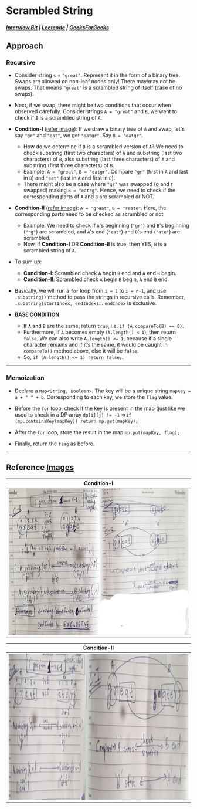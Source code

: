 # Scrambled String
##### [Interview Bit](https://www.interviewbit.com/problems/scramble-string/) |  [Leetcode](https://leetcode.com/problems/scramble-string/description/) | [GeeksForGeeks](https://www.geeksforgeeks.org/problems/scrambled-string/1)

## Approach

### Recursive

- Consider string `s` = `"great"`. Represent it in the form of a binary tree. Swaps are allowed on non-leaf nodes only! There may/may not be swaps. That means `"great"` is a scrambled string of itself (case of no swaps).

- Next, if we swap, there might be two conditions that occur when observed carefully. Consider strings `A = "great"` and `B`, we want to check if `B` is a scrambled string of `A`.

- **Condition-I** ([refer image](https://github.com/AKR-2803/DSA-Declassified/tree/main/Problems/Dynamic%20Programming/Matrix%20Chain%20Multiplication%20(MCM)/Scrambled%20String#reference-images)): If we draw a binary tree of `A` and swap, let's say `"gr"` and `"eat"`, we get `"eatgr"`. Say `B = "eatgr"`. 
  - How do we determine if `B` is a scrambled version of `A`? We need to check substring (first two characters) of `A` and substring (last two characters) of `B`, also substring (last three characters) of `A` and substring (first three characters) of `B`.
  - Example: `A = "great"`, `B = "eatgr"`. Compare `"gr"` (first in `A` and last in `B`) and `"eat"` (last in `A` and first in `B`).
  - There might also be a case where `"gr"` was swapped (g and r swapped) making `B = "eatrg"`. Hence, we need to check if the corresponding parts of `A` and `B` are scrambled or NOT.

- **Condition-II** ([refer image](https://github.com/AKR-2803/DSA-Declassified/tree/main/Problems/Dynamic%20Programming/Matrix%20Chain%20Multiplication%20(MCM)/Scrambled%20String#reference-images)): `A = "great"`, `B = "reate"`. Here, the corresponding parts need to be checked as scrambled or not. 
  - Example: We need to check if `A`'s beginning (`"gr"`) and `B`'s beginning (`"rg"`) are scrambled, and `A`'s end (`"eat"`) and `B`'s end (`"ate"`) are scrambled.
  - Now, if **Condition-I** OR **Condition-II** is true, then YES, `B` is a scrambled string of `A`.

- To sum up:
  - **Condition-I**: Scrambled check `A` begin `B` end and `A` end `B` begin.
  - **Condition-II**: Scrambled check `A` begin `B` begin, `A` end `B` end.

- Basically, we will run a `for` loop from `i = 1` to `i = n-1`, and use `.substring()` method to pass the strings in recursive calls. Remember, `.substring(startIndex, endIndex)`... `endIndex` is exclusive.

- **BASE CONDITION**: 
  - If `A` and `B` are the same, return `true`, i.e. `if (A.compareTo(B) == 0)`.
  - Furthermore, if `A` becomes empty (`A.length() < 1`), then return `false`. We can also write `A.length() <= 1`, because if a single character remains and if it’s the same, it would be caught in `compareTo()` method above, else it will be `false`. 
  - So, `if (A.length() <= 1) return false;`.

___
### Memoization

- Declare a `Map<String, Boolean>`. The key will be a unique string `mapKey = a + " " + b`. Corresponding to each key, we store the `flag` value.

- Before the `for` loop, check if the key is present in the map (just like we used to check in a DP array `dp[i][j] != -1` =>`if (mp.containsKey(mapKey)) return mp.get(mapKey);`

- After the `for` loop, store the result in the map `mp.put(mapKey, flag);`

- Finally, return the `flag` as before.
___
## Reference [Images](https://github.com/AKR-2803/DSA-Declassified/tree/main/Problems/Dynamic%20Programming/Matrix%20Chain%20Multiplication%20(MCM)/Scrambled%20String/images)
| Condition-I | 
| ------------------ |
| <img src="./images/Scrambled_Condition_1.png" height="400" width="900" alt="Screenshot"/> |

| Condition-II | 
| ------------------ |
| <img src="./images/Scrambled_Condition_2.png" height="400" width="900" alt="Screenshot"/> |
